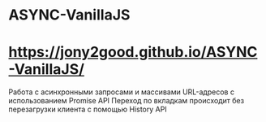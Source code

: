 # ASYNC-VanillaJS
# https://jony2good.github.io/ASYNC-VanillaJS/
 Работа с асинхронными запросами и массивами URL-адресов с использованием Promise API
 Переход по вкладкам происходит без перезагрузки клиента с помощью History API
